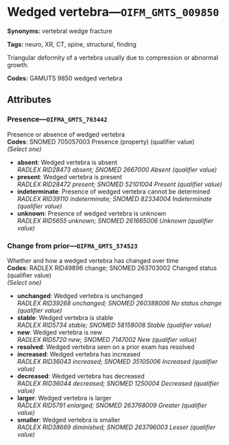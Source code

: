 # Wedged vertebra—`OIFM_GMTS_009850`

**Synonyms:** vertebral wedge fracture

**Tags:** neuro, XR, CT, spine, structural, finding

Triangular deformity of a vertebra usually due to compression or abnormal growth.

**Codes:** GAMUTS 9850 wedged vertebra

## Attributes

### Presence—`OIFMA_GMTS_763442`

Presence or absence of wedged vertebra  
**Codes**: SNOMED 705057003 Presence (property) (qualifier value)  
*(Select one)*

- **absent**: Wedged vertebra is absent  
_RADLEX RID28473 absent; SNOMED 2667000 Absent (qualifier value)_
- **present**: Wedged vertebra is present  
_RADLEX RID28472 present; SNOMED 52101004 Present (qualifier value)_
- **indeterminate**: Presence of wedged vertebra cannot be determined  
_RADLEX RID39110 indeterminate; SNOMED 82334004 Indeterminate (qualifier value)_
- **unknown**: Presence of wedged vertebra is unknown  
_RADLEX RID5655 unknown; SNOMED 261665006 Unknown (qualifier value)_

### Change from prior—`OIFMA_GMTS_574523`

Whether and how a wedged vertebra has changed over time  
**Codes**: RADLEX RID49896 change; SNOMED 263703002 Changed status (qualifier value)  
*(Select one)*

- **unchanged**: Wedged vertebra is unchanged  
_RADLEX RID39268 unchanged; SNOMED 260388006 No status change (qualifier value)_
- **stable**: Wedged vertebra is stable  
_RADLEX RID5734 stable; SNOMED 58158008 Stable (qualifier value)_
- **new**: Wedged vertebra is new  
_RADLEX RID5720 new; SNOMED 7147002 New (qualifier value)_
- **resolved**: Wedged vertebra seen on a prior exam has resolved  
- **increased**: Wedged vertebra has increased  
_RADLEX RID36043 increased; SNOMED 35105006 Increased (qualifier value)_
- **decreased**: Wedged vertebra has decreased  
_RADLEX RID36044 decreased; SNOMED 1250004 Decreased (qualifier value)_
- **larger**: Wedged vertebra is larger  
_RADLEX RID5791 enlarged; SNOMED 263768009 Greater (qualifier value)_
- **smaller**: Wedged vertebra is smaller  
_RADLEX RID38669 diminished; SNOMED 263796003 Lesser (qualifier value)_
